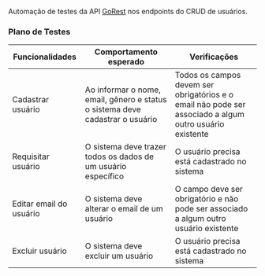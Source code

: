 Automação de testes da API [GoRest](https://gorest.co.in/) nos endpoints do CRUD de usuários.

### Plano de Testes

| Funcionalidades | Comportamento esperado | Verificações
|---|---|---|
| Cadastrar usuário | Ao informar o nome, email, gênero e status o sistema deve cadastrar o usuário | Todos os campos devem ser obrigatórios e o email não pode ser associado a algum outro usuário existente |
| Requisitar usuário | O sistema deve trazer todos os dados de um usuário específico | O usuário precisa está cadastrado no sistema | 
| Editar email do usuário | O sistema deve alterar o email de um usuário | O campo deve ser obrigatório e não pode ser associado a algum outro usuário existente | 
| Excluir usuário | O sistema deve excluir um usuário | O usuário precisa está cadastrado no sistema | 
